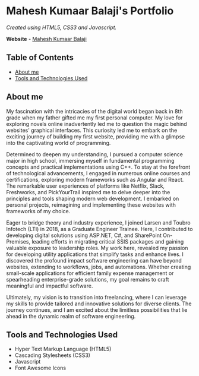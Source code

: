 # Mahesh Kumaar Balaji's Portfolio

*Created using HTML5, CSS3 and Javascript.*

**Website** - [Mahesh Kumaar Balaji](https://maheshkumaarbalaji.github.io)

## Table of Contents

- [About me](#about-me)
- [Tools and Technologies Used](#tools-and-technologies-used)

## About me

My fascination with the intricacies of the digital world began back in 8th grade when my father gifted me my first personal computer. My love for exploring novels online inadvertently led me to question the magic behind websites' graphical interfaces. This curiosity led me to embark on the exciting journey of building my first website, providing me with a glimpse into the captivating world of programming.

Determined to deepen my understanding, I pursued a computer science major in high school, immersing myself in fundamental programming concepts and practical implementations using C++. To stay at the forefront of technological advancements, I engaged in numerous online courses and certifications, exploring modern frameworks such as Angular and React. The remarkable user experiences of platforms like Netflix, Slack, Freshworks, and PickYourTrail inspired me to delve deeper into the principles and tools shaping modern web development. I embarked on personal projects, reimagining and implementing these websites with frameworks of my choice.

Eager to bridge theory and industry experience, I joined Larsen and Toubro Infotech (LTI) in 2018, as a Graduate Engineer Trainee. Here, I contributed to developing digital solutions using ASP.NET, C#, and SharePoint On-Premises, leading efforts in migrating critical SSIS packages and gaining valuable exposure to leadership roles. My work here, revealed my passion for developing utility applications that simplify tasks and enhance lives. I discovered the profound impact software engineering can have beyond websites, extending to workflows, jobs, and automations. Whether creating small-scale applications for efficient family expense management or spearheading enterprise-grade solutions, my goal remains to craft meaningful and impactful software.

Ultimately, my vision is to transition into freelancing, where I can leverage my skills to provide tailored and innovative solutions for diverse clients. The journey continues, and I am excited about the limitless possibilities that lie ahead in the dynamic realm of software engineering.

## Tools and Technologies Used

- Hyper Text Markup Language (HTML5)
- Cascading Stylesheets (CSS3)
- Javascript
- Font Awesome Icons
